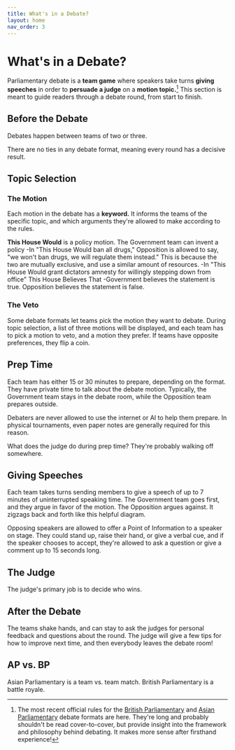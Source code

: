 ```yaml
---
title: What's in a Debate?
layout: home
nav_order: 3
---
```


# What's in a Debate?
Parliamentary debate is a **team game** where speakers take turns **giving speeches** in order to **persuade a judge** on a **motion topic.**[^1] This section is meant to guide readers through a debate round, from start to finish.

## Before the Debate
Debates happen between teams of two or three. 

There are no ties in any debate format, meaning every round has a decisive result.

## Topic Selection

### The Motion
Each motion in the debate has a **keyword.** It informs the teams of the specific topic, and which arguments they're allowed to make according to the rules. 

**This House Would** is a policy motion. The Government team can invent a policy
  -In "This House Would ban all drugs," Opposition is allowed to say, "we won't ban drugs, we will regulate them instead." This is because the two are mutually exclusive, and use a similar amount of resources.
  -In "This House Would grant dictators amnesty for willingly stepping down from office"
This House Believes That 
  -Government believes the statement is true. Opposition believes the statement is false.



### The Veto
Some debate formats let teams pick the motion they want to debate. During topic selection, a list of three motions will be displayed, and each team has to pick a motion to veto, and a motion they prefer. If teams have opposite preferences, they flip a coin.

## Prep Time
Each team has either 15 or 30 minutes to prepare, depending on the format. They have private time to talk about the debate motion. Typically, the Government team stays in the debate room, while the Opposition team prepares outside.

Debaters are never allowed to use the internet or AI to help them prepare. In physical tournaments, even paper notes are generally required for this reason. 

What does the judge do during prep time? They're probably walking off somewhere.

## Giving Speeches
Each team takes turns sending members to give a speech of up to 7 minutes of uninterrupted speaking time. The Government team goes first, and they argue in favor of the motion. The Opposition argues against. It zigzags back and forth like this helpful diagram.

Opposing speakers are allowed to offer a Point of Information to a speaker on stage. They could stand up, raise their hand, or give a verbal cue, and if the speaker chooses to accept, they're allowed to ask a question or give a comment up to 15 seconds long.

## The Judge
The judge's primary job is to decide who wins. 

## After the Debate
The teams shake hands, and can stay to ask the judges for personal feedback and questions about the round. The judge will give a few tips for how to improve next time, and then everybody leaves the debate room!

## AP vs. BP
Asian Parliamentary is a team vs. team match. British Parliamentary is a battle royale.

[^1]: The most recent official rules for the [British Parliamentary](https://sadcdebate.com/files/WUDC-Manual-2024.pdf) and [Asian Parliamentary](https://docs.google.com/document/d/1JoJa0oqDfW06vAQb3eBcAX37oG9p2g0hRO44vvCHv_Q/edit?tab=t.0) debate formats are here. They're long and probably shouldn't be read cover-to-cover, but provide insight into the framework and philosophy behind debating. It makes more sense after firsthand experience!
